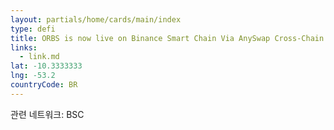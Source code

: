 ```yaml
---
layout: partials/home/cards/main/index
type: defi
title: ORBS is now live on Binance Smart Chain Via AnySwap Cross-Chain Bridge
links:
  - link.md
lat: -10.3333333
lng: -53.2
countryCode: BR
---
```


관련 네트워크: BSC

